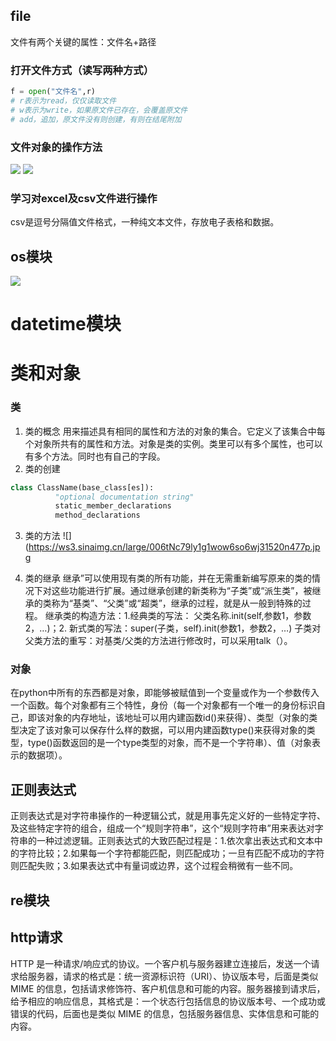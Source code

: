 ## file
文件有两个关键的属性：文件名+路径
### 打开文件方式（读写两种方式）
```python
f = open("文件名",r)
# r表示为read，仅仅读取文件
# w表示为write，如果原文件已存在，会覆盖原文件
# add，追加，原文件没有则创建，有则在结尾附加
```
### 文件对象的操作方法
![](https://ws3.sinaimg.cn/large/006tNc79ly1g1woqyqrlgj30y70u07at.jpg)
![](https://ws2.sinaimg.cn/large/006tNc79ly1g1woqq91w6j30y90u044j.jpg)
### 学习对excel及csv文件进行操作
 csv是逗号分隔值文件格式，一种纯文本文件，存放电子表格和数据。
## os模块
![](https://ws4.sinaimg.cn/large/006tNc79ly1g1wotisdamj30x60u0aga.jpg)

# datetime模块
# 类和对象
### 类
1. 类的概念
用来描述具有相同的属性和方法的对象的集合。它定义了该集合中每个对象所共有的属性和方法。对象是类的实例。类里可以有多个属性，也可以有多个方法。同时也有自己的字段。
2. 类的创建

```python
class ClassName(base_class[es]):
          "optional documentation string"
          static_member_declarations
          method_declarations

```
3. 类的方法
![](https://ws3.sinaimg.cn/large/006tNc79ly1g1wow6so6wj31520n477p.jpg

4. 类的继承
继承”可以使用现有类的所有功能，并在无需重新编写原来的类的情况下对这些功能进行扩展。通过继承创建的新类称为“子类”或“派生类”，被继承的类称为“基类”、“父类”或“超类”，继承的过程，就是从一般到特殊的过程。
继承类的构造方法：1.经典类的写法： 父类名称.init(self,参数1，参数2，…)；2. 新式类的写法：super(子类，self).init(参数1，参数2，…)
子类对父类方法的重写：对基类/父类的方法进行修改时，可以采用talk（）。

### 对象
 在python中所有的东西都是对象，即能够被赋值到一个变量或作为一个参数传入一个函数。每个对象都有三个特性，身份（每一个对象都有一个唯一的身份标识自己，即该对象的内存地址，该地址可以用内建函数id()来获得）、类型（对象的类型决定了该对象可以保存什么样的数据，可以用内建函数type()来获得对象的类型，type()函数返回的是一个type类型的对象，而不是一个字符串）、值（对象表示的数据项）。
## 正则表达式

正则表达式是对字符串操作的一种逻辑公式，就是用事先定义好的一些特定字符、及这些特定字符的组合，组成一个“规则字符串”，这个“规则字符串”用来表达对字符串的一种过滤逻辑。正则表达式的大致匹配过程是：1.依次拿出表达式和文本中的字符比较；2.如果每一个字符都能匹配，则匹配成功；一旦有匹配不成功的字符则匹配失败；3.如果表达式中有量词或边界，这个过程会稍微有一些不同。

## re模块
## http请求
HTTP 是一种请求/响应式的协议。一个客户机与服务器建立连接后，发送一个请求给服务器，请求的格式是：统一资源标识符（URI）、协议版本号，后面是类似 MIME 的信息，包括请求修饰符、客户机信息和可能的内容。服务器接到请求后，给予相应的响应信息，其格式是：一个状态行包括信息的协议版本号、一个成功或错误的代码，后面也是类似 MIME 的信息，包括服务器信息、实体信息和可能的内容。

